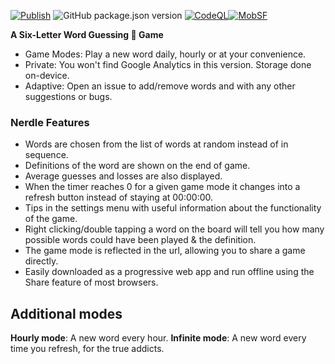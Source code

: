 [![Publish](https://github.com/lukeswitz/nerdle/actions/workflows/publish.yml/badge.svg)](https://github.com/lukeswitz/nerdle/actions/workflows/publish.yml)
<img src="https://img.shields.io/github/package-json/v/lukeswitz/nerdle" alt="GitHub package.json version" /> [![CodeQL](https://github.com/lukeswitz/nerdle/actions/workflows/codeql-analysis.yml/badge.svg)](https://github.com/lukeswitz/nerdle/actions/workflows/codeql-analysis.yml)[![MobSF](https://github.com/lukeswitz/nerdle/actions/workflows/mobsf.yml/badge.svg)](https://github.com/lukeswitz/nerdle/actions/workflows/mobsf.yml)


**A Six-Letter Word Guessing 🧩 Game**

- Game Modes: Play a new word daily, hourly or at your convenience. 
- Private: You won't find Google Analytics in this version. Storage done on-device. 
- Adaptive: Open an issue to add/remove words and with any other suggestions or bugs. 
 
### Nerdle Features

- Words are chosen from the list of words at random instead of in sequence.
- Definitions of the word are shown on the end of game.
- Average guesses and losses are also displayed.
- When the timer reaches 0 for a given game mode it changes into a refresh button instead of staying at 00:00:00.
- Tips in the settings menu with useful information about the functionality of the game.
- Right clicking/double tapping a word on the board will tell you how many possible words could have been played & the definition.
- The game mode is reflected in the url, allowing you to share a game directly. 
- Easily downloaded as a progressive web app and run offline using the Share feature of most browsers. 

## Additional modes
**Hourly mode**: A new word every hour.
**Infinite mode**: A new word every time you refresh, for the true addicts.

